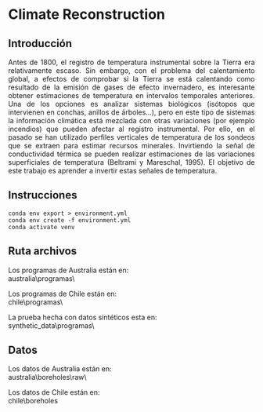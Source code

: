 # Climate Reconstruction


## Introducción

<p style="text-align: justify;">Antes de 1800, el registro de temperatura instrumental sobre la Tierra era relativamente escaso. Sin embargo, con el problema del calentamiento global, a efectos de comprobar si la Tierra se está calentando como resultado de la emisión de gases de efecto invernadero, es interesante obtener estimaciones de temperatura en intervalos temporales anteriores. Una de los opciones es analizar sistemas biológicos (isótopos que intervienen en conchas, anillos de árboles...), pero en este tipo de sistemas la información climática está mezclada con otras variaciones (por ejemplo incendios) que pueden afectar al registro instrumental. Por ello, en el pasado se han utilizado perfiles verticales de temperatura de los sondeos que se extraen para estimar recursos minerales. Invirtiendo la señal de conductividad térmica se pueden realizar estimaciones de las variaciones superficiales de temperatura (Beltrami y Mareschal, 1995). El objetivo de este trabajo es aprender a invertir estas señales de temperatura.</p>


## Instrucciones



```
conda env export > environment.yml
conda env create -f environment.yml
conda activate venv
```

## Ruta archivos

Los programas de Australia están en:   
australia\programas\  

Los programas de Chile están en:   
chile\programas\   

La prueba hecha con datos sintéticos esta en:  
synthetic_data\programas\

## Datos
Los datos de Australia están en:   
australia\boreholes\raw\  
  
Los datos de Chile están en:   
chile\boreholes
